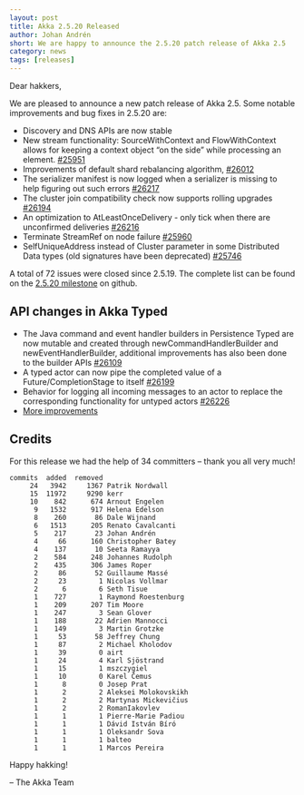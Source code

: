 ```yaml
---
layout: post
title: Akka 2.5.20 Released
author: Johan Andrén
short: We are happy to announce the 2.5.20 patch release of Akka 2.5
category: news
tags: [releases]
---
```


Dear hakkers,

We are pleased to announce a new patch release of Akka 2.5. Some notable improvements and bug fixes in 2.5.20 are:

 * Discovery and DNS APIs are now stable 
 * New stream functionality: SourceWithContext and FlowWithContext allows for keeping a context object “on the side” while processing an element. [#25951](https://github.com/akka/akka/pull/25951) 
 * Improvements of default shard rebalancing algorithm, [#26012](https://github.com/akka/akka/issues/26012)
 * The serializer manifest is now logged when a serializer is missing to help figuring out such errors [#26217](https://github.com/akka/akka/issues/26217)
 * The cluster join compatibility check now supports rolling upgrades [#26194](https://github.com/akka/akka/issues/26194)
 * An optimization to AtLeastOnceDelivery - only tick when there are unconfirmed deliveries [#26216](https://github.com/akka/akka/issues/26216)
 * Terminate StreamRef on node failure [#25960](https://github.com/akka/akka/issues/25960)
 * SelfUniqueAddress instead of Cluster parameter in some Distributed Data types (old signatures have been deprecated) [#25746](https://github.com/akka/akka/issues/25746)

A total of 72 issues were closed since 2.5.19. The complete list can be found on the [2.5.20 milestone](https://github.com/akka/akka/milestone/136?closed=1) on github.

## API changes in Akka Typed

 * The Java command and event handler builders in Persistence Typed are now mutable and created through newCommandHandlerBuilder and newEventHandlerBuilder, additional improvements has also been done to the builder APIs [#26109](https://github.com/akka/akka/issues/26109)
 * A typed actor can now pipe the completed value of a Future/CompletionStage to itself [#26199](https://github.com/akka/akka/issues/26199)
 * Behavior for logging all incoming messages to an actor to replace the corresponding functionality for untyped actors [#26226](https://github.com/akka/akka/issues/26226)
 * [More improvements](https://github.com/akka/akka/issues?q=is%3Aissue+milestone%3A2.5.20+is%3Aclosed+label%3At%3Atyped)

## Credits

For this release we had the help of 34 committers – thank you all very much!

```
commits  added  removed
     24   3942     1367 Patrik Nordwall
     15  11972     9290 kerr
     10    842      674 Arnout Engelen
      9   1532      917 Helena Edelson
      8    260       86 Dale Wijnand
      6   1513      205 Renato Cavalcanti
      5    217       23 Johan Andrén
      4     66      160 Christopher Batey
      4    137       10 Seeta Ramayya
      2    584      248 Johannes Rudolph
      2    435      306 James Roper
      2     86       52 Guillaume Massé
      2     23        1 Nicolas Vollmar
      2      6        6 Seth Tisue
      1    727        1 Raymond Roestenburg
      1    209      207 Tim Moore
      1    247        3 Sean Glover
      1    188       22 Adrien Mannocci
      1    149        3 Martin Grotzke
      1     53       58 Jeffrey Chung
      1     87        2 Michael Kholodov
      1     39        0 airt
      1     24        4 Karl Sjöstrand
      1     15        1 mszczygiel
      1     10        0 Karel Čemus
      1      8        0 Josep Prat
      1      2        2 Aleksei Molokovskikh
      1      2        2 Martynas Mickevičius
      1      2        2 RomanIakovlev
      1      1        1 Pierre-Marie Padiou
      1      1        1 Dávid István Bíró
      1      1        1 Oleksandr Sova
      1      1        1 balteo
      1      1        1 Marcos Pereira
```
     

Happy hakking!

– The Akka Team
